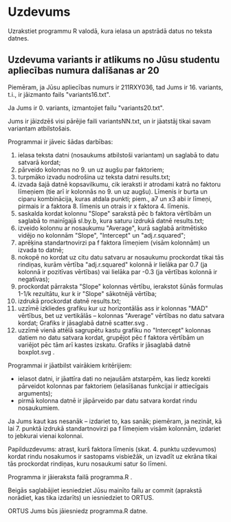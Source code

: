 # Uzdevums
 Uzrakstiet programmu R valodā, kura ielasa un apstrādā datus no teksta datnes.

## Uzdevuma variants ir atlikums no Jūsu studentu apliecības numura dalīšanas ar 20
 Piemēram, ja Jūsu apliecības numurs ir 211RXY036, tad Jums ir 16. variants, t.i., ir jāizmanto fails "variants16.txt".

 Ja Jums ir 0. variants, izmantojiet failu "variants20.txt".
 
 Jums ir jāizdzēš visi pārējie faili variantsNN.txt, un ir jāatstāj tikai savam variantam atbilstošais.

 Programmai ir jāveic šādas darbības:
 1. ielasa teksta datni (nosaukums atbilstoši variantam) un saglabā to datu satvarā kordat;
 2. pārveido kolonnas no 9. un uz augšu par faktoriem;
 3. turpmāko izvadu nodrošina uz teksta datni results.txt;
 4. izvada šajā datnē kopsavilkumu, cik ieraksti ir atrodami katrā no faktoru līmeņiem (tie arī ir kolonnās no 9. un uz augšu).
   Līmenis ir burta un ciparu kombinācija, kuras atdala punkti; piem., a7 un x3 abi ir līmeņi, pirmais ir a faktora 8. līmenis un otrais ir x faktora 4. līmenis.
 5. saskalda kordat kolonnu "Slope" sarakstā pēc b faktora vērtībām un saglabā to mainīgajā sl.by.b, kura saturu izdrukā datnē results.txt;
 6. izveido kolonnu ar nosaukumu "Average", kurā saglabā aritmētisko vidējo no kolonnām "Slope", "Intercept" un "adj.r.squared";
 7. aprēķina standartnovirzi pa f faktora līmeņiem (visām kolonnām) un izvada to datnē;
 8. nokopē no kordat uz citu datu satvaru ar nosaukumu prockordat tikai tās rindiņas, kurām vērtība "adj.r.squared" kolonnā ir lielāka par 0.7 (ja kolonnā ir pozitīvas vērtības) vai lielāka par -0.3 (ja vērtības kolonnā ir negatīvas);
 9. prockordat pārraksta "Slope" kolonnas vērtību, ierakstot šūnās formulas 1-1/k rezultātu, kur k ir "Slope" sākotnējā vērtība;
 10. izdrukā prockordat datnē results.txt;
 11. uzzīmē izkliedes grafiku kur uz horizontālās ass ir kolonnas "MAD" vērtībus, bet uz vertikālās – kolonnas "Average" vērtības no datu satvara kordat;
     Grafiks ir jāsaglabā datnē scatter.svg .
 13. uzzīmē vienā attēlā sagrupētu kastu grafiku no "Intercept" kolonnas datiem no datu satvara kordat, grupējot pēc f faktora vērtībām un variējot pēc tām arī kastes izskatu.
     Grafiks ir jāsaglabā datnē boxplot.svg .
 
 Programmai ir jāatbilst vairākiem kritērijiem:
 * ielasot datni, ir jāattīra dati no nejaušām atstarpēm, kas liedz korekti pārveidot kolonnas par faktoriem (ielasīšanas funkcijai ir attiecīgais arguments);
 * pirmā kolonna datnē ir jāpārveido par datu satvara kordat rindu nosaukumiem.
 
 Ja Jums kaut kas nesanāk – izdariet to, kas sanāk; piemēram, ja nezināt, kā lai 7. punktā izdrukā standartnovirzi pa f līmeņiem visām kolonnām, izdariet to jebkurai vienai kolonnai.
 
 Papilduzdevums: atrast, kurš faktora līmenis (skat. 4. punktu uzdevumos) kordat rindu nosakumos ir sastopams visbiežāk, un izvadīt uz ekrāna tikai tās prockordat rindiņas, kuru nosaukumi satur šo līmeni.
 
 Programma ir jāieraksta failā programma.R .

 Beigās saglabājiet iesniedziet Jūsu mainīto failu ar commit (aprakstā norādiet, kas tika izdarīts) un iesniedziet to ORTUS.
 
 ORTUS Jums būs jāiesniedz programma.R datne.
